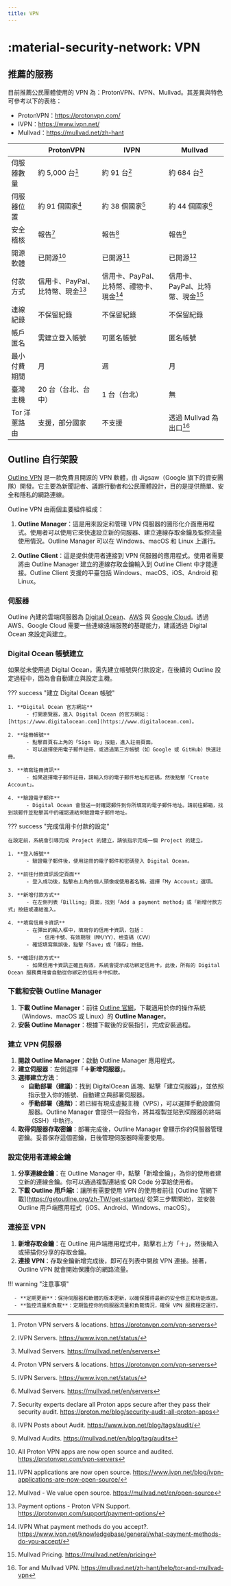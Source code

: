 ```yaml
---
title: VPN
---
```


# :material-security-network: VPN

## 推薦的服務

目前推薦公民團體使用的 VPN 為：ProtonVPN、IVPN、Mullvad。其差異與特色可參考以下的表格：

- ProtonVPN：<https://protonvpn.com/>
- IVPN：<https://www.ivpn.net/>
- Mullvad：<https://mullvad.net/zh-hant>

|              | ProtonVPN                        | IVPN                                     | Mullvad                           |
| ------------ | -------------------------------- | ---------------------------------------- | --------------------------------- |
| 伺服器數量   | 約 5,000 台[^1]                  | 約 91 台[^5]                             | 約 684 台[^9]                     |
| 伺服器位置   | 約 91 個國家[^1]                 | 約 38 個國家[^5]                         | 約 44 個國家[^9]                  |
| 安全稽核     | 報告[^2]                         | 報告[^6]                                 | 報告[^10]                         |
| 開源軟體     | 已開源[^3]                       | 已開源[^7]                               | 已開源[^11]                       |
| 付款方式     | 信用卡、PayPal、比特幣、現金[^4] | 信用卡、PayPal、比特幣、禮物卡、現金[^8] | 信用卡、PayPal、比特幣、現金[^12] |
| 連線紀錄     | 不保留紀錄                       | 不保留紀錄                               | 不保留紀錄                        |
| 帳戶匿名     | 需建立登入帳號                   | 可匿名帳號                               | 匿名帳號                          |
| 最小付費期間 | 月                               | 週                                       | 月                                |
| 臺灣主機     | 20 台（台北、台中）              | 1 台（台北）                             | 無                                |
| Tor 洋蔥路由 | 支援，部分國家                   | 不支援                                   | 透過 Mullvad 為出口[^13]          |

[^1]: Proton VPN servers & locations. <https://protonvpn.com/vpn-servers>
[^2]: Security experts declare all Proton apps secure after they pass their security audit. <https://proton.me/blog/security-audit-all-proton-apps>
[^3]: All Proton VPN apps are now open source and audited. <https://protonvpn.com/vpn-servers>
[^4]: Payment options - Proton VPN Support. <https://protonvpn.com/support/payment-options/>
[^5]: IVPN Servers. <https://www.ivpn.net/status/>
[^6]: IVPN Posts about Audit. <https://www.ivpn.net/blog/tags/audit/>
[^7]: IVPN applications are now open source. <https://www.ivpn.net/blog/ivpn-applications-are-now-open-source/>
[^8]: IVPN What payment methods do you accept?. <https://www.ivpn.net/knowledgebase/general/what-payment-methods-do-you-accept/>
[^9]: Mullvad Servers. <https://mullvad.net/en/servers>
[^10]: Mullvad Audits. <https://mullvad.net/en/blog/tag/audits>
[^11]: Mullvad - We value open source. <https://mullvad.net/en/open-source>
[^12]: Mullvad Pricing. <https://mullvad.net/en/pricing>
[^13]: Tor and Mullvad VPN. <https://mullvad.net/zh-hant/help/tor-and-mullvad-vpn>

## Outline 自行架設

[Outline VPN](https://getoutline.org/zh-TW/) 是一款免費且開源的 VPN 軟體，由 Jigsaw（Google 旗下的資安團隊）開發。它主要為新聞記者、議題行動者和公民團體設計，目的是提供簡單、安全和隱私的網路連線。

Outline VPN 由兩個主要組件組成：

1. **Outline Manager**：這是用來設定和管理 VPN 伺服器的圖形化介面應用程式。使用者可以使用它來快速設立新的伺服器、建立連線存取金鑰及監控流量使用情況。Outline Manager 可以在 Windows、macOS 和 Linux 上運行。

2. **Outline Client**：這是提供使用者連接到 VPN 伺服器的應用程式。使用者需要將由 Outline Manager 建立的連線存取金鑰輸入到 Outline Client 中才能連接。Outline Client 支援的平臺包括 Windows、macOS、iOS、Android 和 Linux。

### 伺服器

Outline 內建的雲端伺服器為 [Digital Ocean]、[AWS] 與 [Google Cloud]。透過 AWS、Google Cloud 需要一些連線遠端服務的基礎能力，建議透過 Digital Ocean 來設定與建立。

[Digital Ocean]: https://www.digitalocean.com/
[AWS]: https://aws.amazon.com/
[Google Cloud]: https://cloud.google.com/?hl=zh-TW

### Digital Ocean 帳號建立

如果從未使用過 Digital Ocean，需先建立帳號與付款設定，在後續的 Outline 設定過程中，因為會自動建立與設定主機。

??? success "建立 Digital Ocean 帳號"

    1. **Digital Ocean 官方網站**
          - 打開瀏覽器，進入 Digital Ocean 的官方網站：[https://www.digitalocean.com](https://www.digitalocean.com)。

    2. **註冊帳號**
          - 點擊首頁右上角的「Sign Up」按鈕，進入註冊頁面。
          - 可以選擇使用電子郵件註冊，或透過第三方帳號（如 Google 或 GitHub）快速註冊。

    3. **填寫註冊資訊**
          - 如果選擇電子郵件註冊，請輸入你的電子郵件地址和密碼，然後點擊「Create Account」。

    4. **驗證電子郵件**
          - Digital Ocean 會發送一封確認郵件到你所填寫的電子郵件地址。請前往郵箱，找到該郵件並點擊其中的確認連結來驗證電子郵件地址。

??? success "完成信用卡付款的設定"

    在設定前，系統會引導完成 Project 的建立，請依指示完成一個 Project 的建立。

    1. **登入帳號**
          - 驗證電子郵件後，使用註冊的電子郵件和密碼登入 Digital Ocean。

    2. **前往付款資訊設定頁面**
          - 登入成功後，點擊右上角的個人頭像或使用者名稱，選擇「My Account」選項。

    3. **新增付款方式**
          - 在左側列表「Billing」頁面，找到「Add a payment method」或「新增付款方式」按鈕或連結進入。

    4. **填寫信用卡資訊**
          - 在彈出的輸入框中，填寫你的信用卡資訊，包括：
              - 信用卡號、有效期限（MM/YY）、檢查碼（CVV）
          - 確認填寫無誤後，點擊「Save」或「儲存」按鈕。

    5. **確認付款方式**
          - 如果信用卡資訊正確且有效，系統會提示成功綁定信用卡。此後，所有的 Digital Ocean 服務費用會自動從你綁定的信用卡中扣款。

### 下載和安裝 Outline Manager

1. **下載 Outline Manager**：前往 [Outline 官網](https://getoutline.org/zh-TW/get-started/)，下載適用於你的操作系統（Windows、macOS 或 Linux）的 **Outline Manager**。
2. **安裝 Outline Manager**：根據下載後的安裝指引，完成安裝過程。

### 建立 VPN 伺服器

1. **開啟 Outline Manager**：啟動 Outline Manager 應用程式。
2. **建立伺服器**：左側選擇「**＋新增伺服器**」。
3. **選擇建立方法**：
      - **自動部署（建議）**：找到 DigitalOcean 區塊、點擊「建立伺服器」，並依照指示登入你的帳號、自動建立與部署伺服器。
      - **手動部署（進階）**：若已經有現成虛擬主機（VPS），可以選擇手動設置伺服器。Outline Manager 會提供一段指令，將其複製並貼到伺服器的終端（SSH）中執行。
4. **取得伺服器存取密鑰**：部署完成後，Outline Manager 會顯示你的伺服器管理密鑰。妥善保存這個密鑰，日後管理伺服器時需要使用。

### 設定使用者連線金鑰

1. **分享連線金鑰**：在 Outline Manager 中，點擊「新增金鑰」，為你的使用者建立新的連線金鑰。你可以通過複製連結或 QR Code 分享給使用者。
2. **下載 Outline 用戶端t**：讓所有需要使用 VPN 的使用者前往 [Outline 官網下載](https://getoutline.org/zh-TW/get-started/ 從第三步驟開始)，並安裝 Outline 用戶端應用程式（iOS、Android、Windows、macOS）。

### 連接至 VPN

1. **新增存取金鑰**：在 Outline 用戶端應用程式中，點擊右上方「＋」，然後輸入或掃描你分享的存取金鑰。
2. **連接 VPN**：存取金鑰新增完成後，即可在列表中開啟 VPN 連接。接著，Outline VPN 就會開始保護你的網路流量。

!!! warning "注意事項"

      - **定期更新**：保持伺服器和軟體的版本更新，以確保獲得最新的安全修正和功能改進。
      - **監控流量和負載**：定期監控你的伺服器流量和負載情況，確保 VPN 服務穩定運行。
